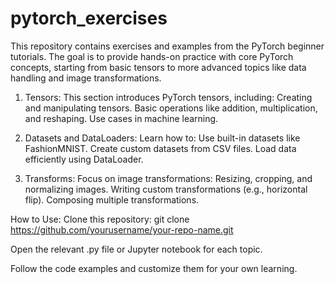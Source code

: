 # pytorch_exercises
This repository contains exercises and examples from the PyTorch beginner tutorials. The goal is to provide hands-on practice with core PyTorch concepts, starting from basic tensors to more advanced topics like data handling and image transformations.

1. Tensors:
This section introduces PyTorch tensors, including:
  Creating and manipulating tensors.
  Basic operations like addition, multiplication, and reshaping.
  Use cases in machine learning.

3. Datasets and DataLoaders: 
Learn how to:
  Use built-in datasets like FashionMNIST.
  Create custom datasets from CSV files.
  Load data efficiently using DataLoader.

3. Transforms: 
Focus on image transformations:
  Resizing, cropping, and normalizing images.
  Writing custom transformations (e.g., horizontal flip).
  Composing multiple transformations.

How to Use: 
Clone this repository: git clone https://github.com/yourusername/your-repo-name.git  

Open the relevant .py file or Jupyter notebook for each topic.

Follow the code examples and customize them for your own learning.
